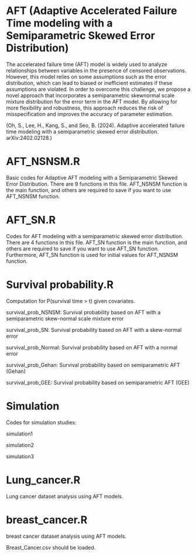 # AFT (Adaptive Accelerated Failure Time modeling with a Semiparametric Skewed Error Distribution)
The accelerated failure time (AFT) model is widely used to analyze relationships between variables in the presence of censored observations. However, this model relies on some assumptions such as the error distribution, which can lead to biased or inefficient estimates if these assumptions are violated. In order to overcome this challenge, we propose a novel approach that incorporates a semiparametric skewnormal scale mixture distribution for the error term in the AFT model. By allowing for more flexibility and robustness, this approach reduces the risk of misspecification
and improves the accuracy of parameter estimation. 

(Oh, S., Lee, H., Kang, S., and Seo, B. (2024). Adaptive accelerated failure time modeling with a semiparametric skewed error distribution. arXiv:2402.02128.)

# AFT_NSNSM.R
Basic codes for Adaptive AFT modeling with a Semiparametric Skewed Error Distribution. There are 9 functions in this file. AFT_NSNSM function is the main function, and others are required to save if you want to use AFT_NSNSM function.

# AFT_SN.R
Codes for AFT modeling with a semiparametric skewed error distribution. There are 4 functions in this file. AFT_SN function is the main function, and others are required to save if you want to use AFT_SN function. Furthermore, AFT_SN function is used for initial values for AFT_NSNSM function.

# Survival probability.R
Computation for P(survival time > t) given covariates.

survival_prob_NSNSM: Survival probability based on AFT with a semiparametric skew-normal scale mixture error

survival_prob_SN: Survival probability based on AFT with a skew-normal error

survival_prob_Normal: Survival probability based on AFT with a normal error

survival_prob_Gehan: Survival probability based on semiparametric AFT (Gehan) 

survival_prob_GEE: Survival probability based on semiparametric AFT (GEE) 

# Simulation
Codes for simulation studies:

simulation1

simulation2

simulation3

# Lung_cancer.R
Lung cancer dataset analysis using AFT models.

# breast_cancer.R
breast cancer dataset analysis using AFT models.

Breast_Cancer.csv should be loaded.
